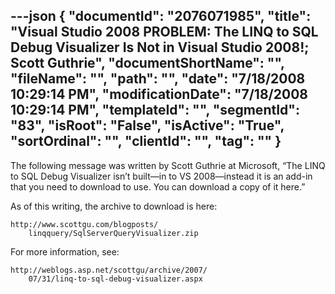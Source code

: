 ---json
{
  "documentId": "2076071985",
  "title": "Visual Studio 2008 PROBLEM: The LINQ to SQL Debug Visualizer Is Not in Visual Studio 2008!; Scott Guthrie",
  "documentShortName": "",
  "fileName": "",
  "path": "",
  "date": "7/18/2008 10:29:14 PM",
  "modificationDate": "7/18/2008 10:29:14 PM",
  "templateId": "",
  "segmentId": "83",
  "isRoot": "False",
  "isActive": "True",
  "sortOrdinal": "",
  "clientId": "",
  "tag": ""
}
---

The following message was written by Scott Guthrie at Microsoft, “The LINQ to SQL Debug Visualizer isn’t built—in to VS 2008—instead it is an add-in that you need to download to use. You can download a copy of it here.”

As of this writing, the archive to download is here:

    http://www.scottgu.com/blogposts/
        linqquery/SqlServerQueryVisualizer.zip

For more information, see:

    http://weblogs.asp.net/scottgu/archive/2007/
        07/31/linq-to-sql-debug-visualizer.aspx
